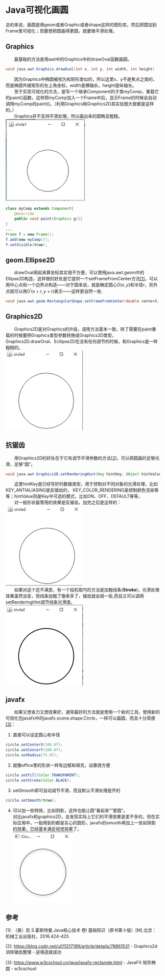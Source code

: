 # Java可视化画圆
总的来说，画圆是用geom或者Graphic或者shape这样的图形库，然后把圆加到Frame里可视化；而要想把圆画得更圆，就要做平滑处理。
## Graphics
&emsp;&emsp;最基础的方法是用awt中的Graphics中的drawOval函数画圆。  
```java
void java.awt.Graphics.drawOval(int x, int y, int width, int height)
```
&emsp;&emsp;因为Graphics中椭圆被视为和矩形类似的，所以这里x、y不是焦点之类的，而是椭圆外接矩形的左上角坐标，width是横轴长，height是纵轴长。  
&emsp;&emsp;至于实现可视化的方法，是写一个继承Component的子类myComp，重载它的paint()函数，这样把myComp加入一个Frame中后，显示Frame的时候会自动调用myComp的paint()。（利用Graphics和Graphics2D其实绘图大致都是这样的。）  
&emsp;&emsp;Graphics并不支持平滑处理，所以画出来的圆略显粗糙。  
![p1](graphics.png)
```java
class myComp extends Component{
    @Override
    public void paint(Graphics g){}
}
...
Frame f = new Frame();
f.add(new myComp());
f.setVisible(true);
```
## geom.Ellipse2D
&emsp;&emsp;drawOval用起来算坐标其实很不方便，可以使用java.awt.geom中的Ellipse2D构造，这样做的好处是它提供一个setFrameFromCenter方法[[1]](#1)，可以用中心点和一个边界点构造——对于圆来说，就是确定圆心$O(x,y)$和半径$r$，另外点就可以用$O^{'}(x+r,y+r)$表示——这样更自然一些.
```java
void java.awt.geom.RectangularShape.setFrameFromCenter(double centerX, double centerY, double cornerX, double cornerY)
```
## Graphics2D
&emsp;&emsp;Graphics2D是对Graphics的升级，调用方法基本一致，除了需要在paint重载的时候要把Graphics类型参数转换成Graphics2D类型，Graphics2D.drawOval、Ecllipse2D在没有任何调节的时候，和Graphics是一样粗糙的。  
![p2](graphics2D.png)  
## 抗锯齿
&emsp;&emsp;用Graphics2D的好处在于它有调节平滑参数的方法[[2]](#2)，可以把圆画的足够光滑，足够“圆”。  
```java
void java.awt.Graphics2D.setRenderingHint(Key hintKey, Object hintValue)
```
&emsp;&emsp;这里hintKey是已经写好的数据类型，用于控制对不同对象的光滑处理，比如KEY_ANTIALIASING是反锯齿的，	KEY_COLOR_RENDERING是控制颜色渲染等等；hintValue则是Key中可选的模式，比如ON、OFF、DEFAULT等等。  
&emsp;&emsp;对一般形状最管用的效果是反锯齿，加完之后是这样的：  
![p3](抗锯齿.png)  
&emsp;&emsp;如果对这个还不满意，有一个投机取巧的方法是加粗线条(**Stroke**)，光滑处理效果虽然没变，但线条加粗了像素多了，锯齿就会弱一些,而且又可以调用setRenderingHint调节线条光滑度。  
![p4](线条加粗抗锯齿.png)
## javafx
&emsp;&emsp;如果又想省力又想效果好，通常最好的方法就是使用一个新的工具。使用新的可视化包javafx中的javafx.scene.shape.Circle，一样可以画圆，而且十分简便[[3]](#3)：  
1. 直接可以设定圆心和半径
```java
circle.setCenterX(100.0f);
circle.setCenterY(100.0f);
circle.setRadius(75.0f);
```
2. 就像office里的形状一样有边框和填充，设置很方便
```java
circle.setFill(Color.TRANSPARENT);
circle.setStroke(Color.BLACK);
```
3. setSmooth即可自动调节平滑，而且默认平滑处理是开的
```java
circle.setSmooth(true);
```
4. 可以加一些特效，比如阴影，这样也能让圆“看起来”“更圆”。  
对比javafx和graphics2D，会发现实际上它们的平滑效果是差不多的，但在实际应用中，一般用到的都是实心的圆形，javafx的smooth再加上一些如阴影的效果，已经基本满足视觉效果了。  
![p5](javafx.png)  
## 参考 
<span id = "1">
[1]: （美）凯 S.霍斯特曼.Java核心技术 卷I 基础知识（原书第十版）[M].北京：机械工业出版社，2016.424-425.
</span> 
<span id = "2">  

[2]: https://blog.csdn.net/u011217199/article/details/78861531  - Graphics2d消除锯齿整理 - 逆境造就成功
</span>  
<span id = "3">  

[3]: https://www.w3cschool.cn/java/javafx-rectangle.html - JavaFX 矩形椭圆 - w3cschool
</span>